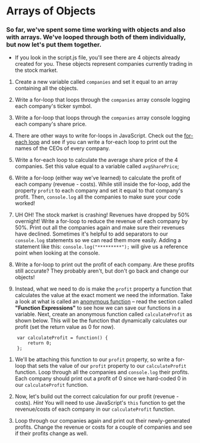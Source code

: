# Arrays of Objects

### So far, we've spent some time working with objects and also with arrays. We've looped through both of them individually, but now let's put them together. 

- If you look in the script.js file, you'll see there are 4 objects already created for you. These objects represent companies currently trading in the stock market. 

1. Create a new variable called `companies` and set it equal to an array containing all the objects. 

1. Write a for-loop that loops through the `companies` array console logging each company's ticker symbol. 

1. Write a for-loop that loops through the `companies` array console logging each company's share price. 

1. There are other ways to write for-loops in JavaScript. Check out the [for-each loop](https://developer.mozilla.org/en-US/docs/Web/JavaScript/Reference/Global_Objects/Array/forEach) and see if you can write a for-each loop to print out the names of the CEOs of every company. 

1. Write a for-each loop to calculate the average share price of the 4 companies. Set this value equal to a variable called `avgSharePrice`; 

1. Write a for-loop (either way we've learned) to calculate the profit of each company (revenue - costs). While still inside the for-loop, add the property `profit` to each company and set it equal to that company's profit. Then, `console.log` all the companies to make sure your code worked!

1. UH OH! The stock market is crashing! Revenues have dropped by 50% overnight! Write a for-loop to reduce the revenue of each company by 50%. Print out all the companies again and make sure their revenues have declined. Sometimes it's helpful to add separators to our `console.log` statements so we can read them more easily. Adding a statement like this: `console.log("*********");` will give us a reference point when looking at the console.

1. Write a for-loop to print out the profit of each company. Are these profits still accurate? They probably aren't, but don't go back and change our objects! 

1. Instead, what we need to do is make the `profit` property a function that calculates the value at the exact moment we need the information. Take a look at what is called an [anonymous function](https://www.w3schools.com/js/js_function_definition.asp) – read the section called **"Function Expressions"** to see how we can save our functions in a variable. Next, create an anonymous function called `calculateProfit` as shown below. This will be the function that dynamically calculates our profit (set the return value as 0 for now). 
```
	var calculateProfit = function() {
		return 0;
	};
```

1. We'll be attaching this function to our `profit` property, so write a for-loop that sets the value of our `profit` property to our `calculateProfit` function. Loop through all the companies and `console.log` their profits. Each company should print out a profit of 0 since we hard-coded 0 in our `calculateProfit` function. 

1. Now, let's build out the correct calculation for our profit (revenue - costs). *Hint* You will need to use JavaScript's `this` function to get the revenue/costs of each company in our `calculateProfit` function. 

1. Loop through our companies again and print out their newly-generated profits. Change the revenue or costs for a couple of companies and see if their profits change as well. 

